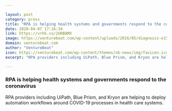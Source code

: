 ```yaml
---

layout: post
category: press
title: "RPA is helping health systems and governments respond to the coronavirus"
date: 2020-04-07 17:16:34
link: https://vrhk.co/2URBAMX
image: https://venturebeat.com/wp-content/uploads/2016/05/diagnosis-e1585691897976.jpg?w=1200&strip=all
domain: venturebeat.com
author: "VentureBeat"
icon: https://venturebeat.com/wp-content/themes/vb-news/img/favicon.ico
excerpt: "RPA providers including UiPath, Blue Prism, and Kryon are helping to deploy automation workflows around COVID-19 processes in health care systems."

---
```


### RPA is helping health systems and governments respond to the coronavirus

RPA providers including UiPath, Blue Prism, and Kryon are helping to deploy automation workflows around COVID-19 processes in health care systems.